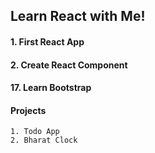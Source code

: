 ## Learn React with Me!

#### 1. First React App

#### 2. Create React Component

#### 17. Learn Bootstrap

#### Projects

    1. Todo App
    2. Bharat Clock
